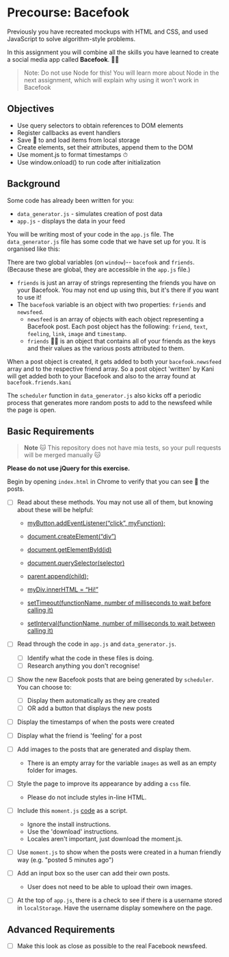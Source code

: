 # Precourse: Bacefook

Previously you have recreated mockups with HTML and CSS, and used JavaScript to solve algorithm-style problems.

In this assignment you will combine all the skills you have learned to create a social media app called **Bacefook**. 👨‍📚

> Note: Do not use Node for this! You will learn more about Node in the next assignment, which will explain why using it won't work in Bacefook

## Objectives

* Use query selectors to obtain references to DOM elements
* Register callbacks as event handlers
* Save 💾 to and load items from local storage
* Create elements, set their attributes, append them to the DOM
* Use moment.js to format timestamps ⏱
* Use window.onload() to run code after initialization

## Background

Some code has already been written for you:

* `data_generator.js` - simulates creation of post data
* `app.js` - displays the data in your feed

You will be writing most of your code in the `app.js` file. The `data_generator.js` file has some code that we have set up for you. It is organised like this:

There are two global variables (on `window`)-- `bacefook` and `friends`. (Because these are global, they are accessible in the `app.js` file.)
* `friends` is just an array of strings representing the friends you have on your Bacefook. You may not end up using this, but it's there if you want to use it!
* The `bacefook` variable is an object with two properties: `friends` and `newsfeed`. 
    * `newsfeed` is an array of objects with each object representing a Bacefook post. Each post object has the following: `friend`, `text`, `feeling`, `link`, `image` and `timestamp`.
    * `friends` 👭👫 is an object that contains all of your friends as the keys and their values as the various posts attributed to them.

When a post object is created, it gets added to both your `bacefook.newsfeed` array and to the respective friend array. So a post object 'written' by Kani will get added both to your Bacefook and also to the array found at `bacefook.friends.kani`

The `scheduler` function in `data_generator.js` also kicks off a periodic process that generates more random posts to add to the newsfeed while the page is open.

## Basic Requirements

>**Note** 🐱 This repository does not have mia tests, so your pull requests will be merged manually 🐱

**Please do not use jQuery for this exercise.**

Begin by opening `index.html` in Chrome to verify that you can see 👀 the posts.

- [ ] Read about these methods. You may not use all of them, but knowing about these will be helpful:

    - [myButton.addEventListener(“click”, myFunction);](https://developer.mozilla.org/en-US/docs/Web/API/EventTarget/addEventListener)

    - [document.createElement(“div”)](
    https://developer.mozilla.org/en-US/docs/Web/API/Document/createElement)

    - [document.getElementById(id)](https://developer.mozilla.org/en-US/docs/Web/API/Document/getElementById)

    - [document.querySelector(selector)](https://developer.mozilla.org/en-US/docs/Web/API/Document/querySelector)

    - [parent.append(child);](https://developer.mozilla.org/en-US/docs/Web/API/ParentNode/append)

    - [myDiv.innerHTML = “Hi!”](https://developer.mozilla.org/en-US/docs/Web/API/Element/innerHTML)

    - [setTimeout(functionName, number of milliseconds to wait before calling it)](https://developer.mozilla.org/en-US/docs/Web/API/WindowOrWorkerGlobalScope/setTimeout)

    - [setInterval(functionName, number of milliseconds to wait between calling it)](https://developer.mozilla.org/en-US/docs/Web/API/WindowOrWorkerGlobalScope/setInterval)

- [ ] Read through the code in `app.js` and `data_generator.js`. 
    - [ ] Identify what the code in these files is doing.
    - [ ] Research anything you don't recognise!
- [ ] Show the new Bacefook posts that are being generated by `scheduler`. You can choose to:
    - [ ] Display them automatically as they are created
    - [ ] OR add a button that displays the new posts
- [ ] Display the timestamps of when the posts were created
- [ ] Display what the friend is 'feeling' for a post
- [ ] Add images to the posts that are generated and display them. 
    - There is an empty array for the variable `images` as well as an empty folder for images. 
- [ ] Style the page to improve its appearance by adding a `css` file. 
    - Please do not include styles in-line HTML.
- [ ] Include this `moment.js` [code](https://momentjs.com/) as a script.
    - Ignore the install instructions.
    - Use the 'download' instructions.
    - Locales aren't important, just download the moment.js.
- [ ] Use `moment.js` to show when the posts were created in a human friendly way (e.g. "posted 5 minutes ago")
- [ ] Add an input box so the user can add their own posts.
    - User does not need to be able to upload their own images.
- [ ] At the top of `app.js`, there is a check to see if there is a username stored in `localStorage`. Have the username display somewhere on the page.


## Advanced Requirements

- [ ] Make this look as close as possible to the real Facebook newsfeed.
